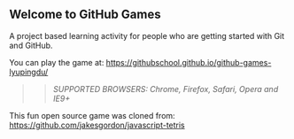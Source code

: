 ## Welcome to GitHub Games

A project based learning activity for people who are getting started with Git and GitHub.

You can play the game at: https://githubschool.github.io/github-games-lyupingdu/

>> _*SUPPORTED BROWSERS*: Chrome, Firefox, Safari, Opera and IE9+_

This fun open source game was cloned from: https://github.com/jakesgordon/javascript-tetris

